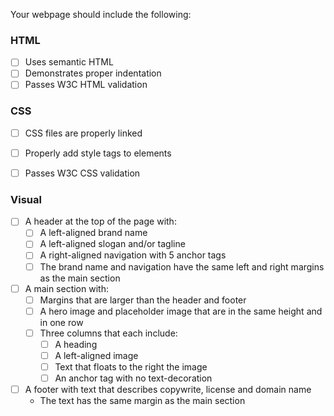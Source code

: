 Your webpage should include the following:

### HTML
- [ ] Uses semantic HTML
- [ ] Demonstrates proper indentation
- [ ] Passes W3C HTML validation

### CSS
- [ ] CSS files are properly linked
- [ ] Properly add style tags to elements
- [ ] Passes W3C CSS validation


### Visual
- [ ] A header at the top of the page with:
    - [ ] A left-aligned brand name  
    - [ ] A left-aligned slogan and/or tagline
    - [ ] A right-aligned navigation with 5 anchor tags
    - [ ] The brand name and navigation have the same left and right margins as the main section
- [ ] A main section with:
    - [ ] Margins that are larger than the header and footer
    - [ ] A hero image and placeholder image that are in the same height and in one row
    - [ ] Three columns that each include:
        - [ ] A heading
        - [ ] A left-aligned image
        - [ ] Text that floats to the right the image
        - [ ] An anchor tag with no text-decoration
- [ ] A footer with text that describes copywrite, license and domain name
    - The text has the same margin as the main section
